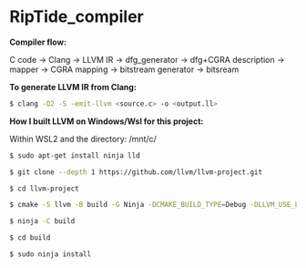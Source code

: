 # RipTide_compiler

**Compiler flow:**

C code -> Clang -> LLVM IR -> dfg_generator -> dfg+CGRA description -> mapper -> CGRA mapping -> bitstream generator -> bitsream 

**To generate LLVM IR from Clang:**

```bash
$ clang -O2 -S -emit-llvm <source.c> -o <output.ll>
```
**How I built LLVM on Windows/Wsl for this project:**

Within WSL2 and the directory: /mnt/c/ 

```bash
$ sudo apt-get install ninja lld

$ git clone --depth 1 https://github.com/llvm/llvm-project.git

$ cd llvm-project

$ cmake -S llvm -B build -G Ninja -DCMAKE_BUILD_TYPE=Debug -DLLVM_USE_LINKER=lld -DLLVM_INCLUDE_BENCHMARKS=OFF -DLLVM_TARGETS_TO_BUILD= DLLVM_INCLUDE_TESTS=OFF

$ ninja -C build

$ cd build

$ sudo ninja install
```
